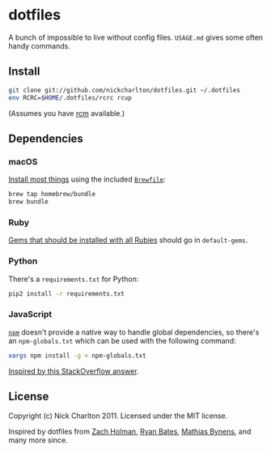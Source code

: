 # dotfiles

A bunch of impossible to live without config files. `USAGE.md` gives some
often handy commands.

## Install

```sh
git clone git://github.com/nickcharlton/dotfiles.git ~/.dotfiles
env RCRC=$HOME/.dotfiles/rcrc rcup
```

(Assumes you have [rcm][] available.)

## Dependencies

### macOS

[Install most things][] using the included [`Brewfile`][]:

```bash
brew tap homebrew/bundle
brew bundle
```

### Ruby

[Gems that should be installed with all Rubies][default-gems] should go in
`default-gems`.

### Python

There's a `requirements.txt` for Python:

```sh
pip2 install -r requirements.txt
```

### JavaScript

[`npm`][] doesn't provide a native way to handle global dependencies, so
there's an `npm-globals.txt` which can be used with the following command:

```sh
xargs npm install -g < npm-globals.txt
```

[Inspired by this StackOverflow answer][so-npm].

## License

Copyright (c) Nick Charlton 2011. Licensed under the MIT license.

Inspired by dotfiles from [Zach Holman][], [Ryan Bates][], [Mathias Bynens][],
and many more since.

[rcm]: https://github.com/thoughtbot/rcm
[Install most things]: https://robots.thoughtbot.com/brewfile-a-gemfile-but-for-homebrew
[`Brewfile`]: https://github.com/Homebrew/homebrew-bundle
[default-gems]: https://github.com/asdf-vm/asdf-ruby#default-gems
[`npm`]: http://npmjs.com
[so-npm]: https://stackoverflow.com/a/47562656/83386
[Zach Holman]: https://github.com/holman/dotfiles
[Ryan Bates]: https://github.com/ryanb/dotfiles
[Mathias Bynens]: https://github.com/mathiasbynens/dotfiles
